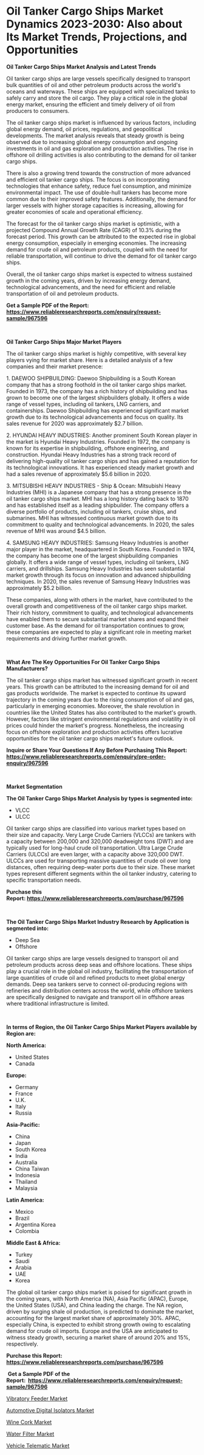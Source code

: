 <p><h1>Oil Tanker Cargo Ships Market Dynamics 2023-2030: Also about Its Market Trends, Projections, and Opportunities</h1></p><p><strong>Oil Tanker Cargo Ships Market Analysis and Latest Trends</strong></p>
<p><p>Oil tanker cargo ships are large vessels specifically designed to transport bulk quantities of oil and other petroleum products across the world's oceans and waterways. These ships are equipped with specialized tanks to safely carry and store the oil cargo. They play a critical role in the global energy market, ensuring the efficient and timely delivery of oil from producers to consumers.</p><p>The oil tanker cargo ships market is influenced by various factors, including global energy demand, oil prices, regulations, and geopolitical developments. The market analysis reveals that steady growth is being observed due to increasing global energy consumption and ongoing investments in oil and gas exploration and production activities. The rise in offshore oil drilling activities is also contributing to the demand for oil tanker cargo ships.</p><p>There is also a growing trend towards the construction of more advanced and efficient oil tanker cargo ships. The focus is on incorporating technologies that enhance safety, reduce fuel consumption, and minimize environmental impact. The use of double-hull tankers has become more common due to their improved safety features. Additionally, the demand for larger vessels with higher storage capacities is increasing, allowing for greater economies of scale and operational efficiency.</p><p>The forecast for the oil tanker cargo ships market is optimistic, with a projected Compound Annual Growth Rate (CAGR) of 10.3% during the forecast period. This growth can be attributed to the expected rise in global energy consumption, especially in emerging economies. The increasing demand for crude oil and petroleum products, coupled with the need for reliable transportation, will continue to drive the demand for oil tanker cargo ships.</p><p>Overall, the oil tanker cargo ships market is expected to witness sustained growth in the coming years, driven by increasing energy demand, technological advancements, and the need for efficient and reliable transportation of oil and petroleum products.</p></p>
<p><strong>Get a Sample PDF of the Report:&nbsp; <a href="https://www.reliableresearchreports.com/enquiry/request-sample/967596">https://www.reliableresearchreports.com/enquiry/request-sample/967596</a></strong></p>
<p>&nbsp;</p>
<p><strong>Oil Tanker Cargo Ships Major Market Players</strong></p>
<p><p>The oil tanker cargo ships market is highly competitive, with several key players vying for market share. Here is a detailed analysis of a few companies and their market presence:</p><p>1. DAEWOO SHIPBUILDING: Daewoo Shipbuilding is a South Korean company that has a strong foothold in the oil tanker cargo ships market. Founded in 1973, the company has a rich history of shipbuilding and has grown to become one of the largest shipbuilders globally. It offers a wide range of vessel types, including oil tankers, LNG carriers, and containerships. Daewoo Shipbuilding has experienced significant market growth due to its technological advancements and focus on quality. Its sales revenue for 2020 was approximately $2.7 billion.</p><p>2. HYUNDAI HEAVY INDUSTRIES: Another prominent South Korean player in the market is Hyundai Heavy Industries. Founded in 1972, the company is known for its expertise in shipbuilding, offshore engineering, and construction. Hyundai Heavy Industries has a strong track record of delivering high-quality oil tanker cargo ships and has gained a reputation for its technological innovations. It has experienced steady market growth and had a sales revenue of approximately $5.6 billion in 2020.</p><p>3. MITSUBISHI HEAVY INDUSTRIES - Ship & Ocean: Mitsubishi Heavy Industries (MHI) is a Japanese company that has a strong presence in the oil tanker cargo ships market. MHI has a long history dating back to 1870 and has established itself as a leading shipbuilder. The company offers a diverse portfolio of products, including oil tankers, cruise ships, and submarines. MHI has witnessed continuous market growth due to its commitment to quality and technological advancements. In 2020, the sales revenue of MHI was around $4.5 billion.</p><p>4. SAMSUNG HEAVY INDUSTRIES: Samsung Heavy Industries is another major player in the market, headquartered in South Korea. Founded in 1974, the company has become one of the largest shipbuilding companies globally. It offers a wide range of vessel types, including oil tankers, LNG carriers, and drillships. Samsung Heavy Industries has seen substantial market growth through its focus on innovation and advanced shipbuilding techniques. In 2020, the sales revenue of Samsung Heavy Industries was approximately $5.2 billion.</p><p>These companies, along with others in the market, have contributed to the overall growth and competitiveness of the oil tanker cargo ships market. Their rich history, commitment to quality, and technological advancements have enabled them to secure substantial market shares and expand their customer base. As the demand for oil transportation continues to grow, these companies are expected to play a significant role in meeting market requirements and driving further market growth.</p></p>
<p>&nbsp;</p>
<p><strong>What Are The Key Opportunities For Oil Tanker Cargo Ships Manufacturers?</strong></p>
<p><p>The oil tanker cargo ships market has witnessed significant growth in recent years. This growth can be attributed to the increasing demand for oil and gas products worldwide. The market is expected to continue its upward trajectory in the coming years due to the rising consumption of oil and gas, particularly in emerging economies. Moreover, the shale revolution in countries like the United States has also contributed to the market's growth. However, factors like stringent environmental regulations and volatility in oil prices could hinder the market's progress. Nonetheless, the increasing focus on offshore exploration and production activities offers lucrative opportunities for the oil tanker cargo ships market's future outlook.</p></p>
<p><strong>Inquire or Share Your Questions If Any Before Purchasing This Report: <a href="https://www.reliableresearchreports.com/enquiry/pre-order-enquiry/967596">https://www.reliableresearchreports.com/enquiry/pre-order-enquiry/967596</a></strong></p>
<p>&nbsp;</p>
<p><strong>Market Segmentation</strong></p>
<p><strong>The Oil Tanker Cargo Ships Market Analysis by types is segmented into:</strong></p>
<p><ul><li>VLCC</li><li>ULCC</li></ul></p>
<p><p>Oil tanker cargo ships are classified into various market types based on their size and capacity. Very Large Crude Carriers (VLCCs) are tankers with a capacity between 200,000 and 320,000 deadweight tons (DWT) and are typically used for long-haul crude oil transportation. Ultra Large Crude Carriers (ULCCs) are even larger, with a capacity above 320,000 DWT. ULCCs are used for transporting massive quantities of crude oil over long distances, often requiring deep-water ports due to their size. These market types represent different segments within the oil tanker industry, catering to specific transportation needs.</p></p>
<p><strong>Purchase this Report:&nbsp;<a href="https://www.reliableresearchreports.com/purchase/967596">https://www.reliableresearchreports.com/purchase/967596</a></strong></p>
<p>&nbsp;</p>
<p><strong>The Oil Tanker Cargo Ships Market Industry Research by Application is segmented into:</strong></p>
<p><ul><li>Deep Sea</li><li>Offshore</li></ul></p>
<p><p>Oil tanker cargo ships are large vessels designed to transport oil and petroleum products across deep seas and offshore locations. These ships play a crucial role in the global oil industry, facilitating the transportation of large quantities of crude oil and refined products to meet global energy demands. Deep sea tankers serve to connect oil-producing regions with refineries and distribution centers across the world, while offshore tankers are specifically designed to navigate and transport oil in offshore areas where traditional infrastructure is limited.</p></p>
<p>&nbsp;</p>
<p><strong>In terms of Region, the Oil Tanker Cargo Ships Market Players available by Region are:</strong></p>
<p>
    <p> <strong> North America: </strong>
        <ul>
            <li>United States</li>
            <li>Canada</li>
        </ul>
        </p> 
    <p> <strong> Europe: </strong>
        <ul>
            <li>Germany</li>
            <li>France</li>
            <li>U.K.</li>
            <li>Italy</li>
            <li>Russia</li>
        </ul>
        </p> 
    <p> <strong> Asia-Pacific: </strong>
        <ul>
            <li>China</li>
            <li>Japan</li>
            <li>South Korea</li>
            <li>India</li>
            <li>Australia</li>
            <li>China Taiwan</li>
            <li>Indonesia</li>
            <li>Thailand</li>
            <li>Malaysia</li>
        </ul>
        </p> 
    <p> <strong> Latin America: </strong>
        <ul>
            <li>Mexico</li>
            <li>Brazil</li>
            <li>Argentina Korea</li>
            <li>Colombia</li>
        </ul>
        </p> 
    <p> <strong> Middle East & Africa: </strong>
        <ul>
            <li>Turkey</li>
            <li>Saudi</li>
            <li>Arabia</li>
            <li>UAE</li>
            <li>Korea</li>
        </ul>
    </p>
    </p>
<p><p>The global oil tanker cargo ships market is poised for significant growth in the coming years, with North America (NA), Asia Pacific (APAC), Europe, the United States (USA), and China leading the charge. The NA region, driven by surging shale oil production, is predicted to dominate the market, accounting for the largest market share of approximately 30%. APAC, especially China, is expected to exhibit strong growth owing to escalating demand for crude oil imports. Europe and the USA are anticipated to witness steady growth, securing a market share of around 20% and 15%, respectively.</p></p>
<p><strong>Purchase this Report: <a href="https://www.reliableresearchreports.com/purchase/967596">https://www.reliableresearchreports.com/purchase/967596</a></strong></p>
<p>&nbsp;<strong>Get a Sample PDF of the Report:&nbsp;&nbsp;<a href="https://www.reliableresearchreports.com/enquiry/request-sample/967596">https://www.reliableresearchreports.com/enquiry/request-sample/967596</a></strong></p>
<p><strong></strong></p>
<p><p><a href="https://medium.com/@elwyncarter2023/vibratory-feeder-market-insights-into-market-cagr-market-trends-and-growth-strategies-1ed9d0349dc7">Vibratory Feeder Market</a></p><p><a href="https://github.com/RoccoManning/Market-Research-Report-List-2/blob/main/automotive-digital-isolators-market.md">Automotive Digital Isolators Market</a></p><p><a href="https://medium.com/@jensenklein/wine-cork-market-furnishes-information-on-market-share-market-trends-and-market-growth-ef598717381b">Wine Cork Market</a></p><p><a href="https://medium.com/@vivianejast/water-filter-market-analysis-and-sze-forecasted-for-period-from-2023-to-2030-355bcb2bff21">Water Filter Market</a></p><p><a href="https://medium.com/@donaldortega4f/vehicle-telematic-market-comprehensive-assessment-by-type-application-and-geography-1fa299ad8c60">Vehicle Telematic Market</a></p></p>